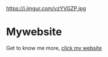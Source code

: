 https://i.imgur.com/vzYVGZP.jpg

# Mywebsite
Get to know me more, [click my website](http://127.0.0.1:5500/Mywebsite/main.html)
